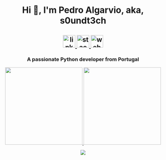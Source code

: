 <h1 align="center">Hi 👋, I'm Pedro Algarvio, aka, s0undt3ch</h1>
<h2 align="center">
  <a href="https://www.linkedin.com/in/pedroalgarvio/">
    <img src='https://cdn.jsdelivr.net/npm/simple-icons@3.0.1/icons/linkedin.svg' alt='linkedin' height='40'>
  </a>
  <a href="https://stackoverflow.com/users/1258307/s0undt3ch">
    <img src='https://cdn.jsdelivr.net/npm/simple-icons@3.0.1/icons/stackoverflow.svg' alt='stackoverflow' height='40'>
  </a>
  <a href="https://blog.algarvio.me/">
    <img src='https://cdn.jsdelivr.net/npm/simple-icons@3.0.1/icons/icloud.svg' alt='website' height='40'>
  </a>
</h2>
<h3 align="center">A passionate Python developer from Portugal</h3>
<p align="center">
  <a href="https://github.com/s0undt3ch">
    <img height="250" src="https://github-readme-stats.vercel.app/api?username=s0undt3ch&count_private=true&show_icons=true&theme=react" />
  </a>
  <a href="https://github.com/s0undt3ch">
    <img height="250" src="https://github-readme-stats.vercel.app/api/top-langs?username=s0undt3ch&count_private=true&show_icons=true&theme=react&include_all_commits=true" />
  </a>
</p>
<p align="center">
  <a href="https://github.com/s0undt3ch">
    <img src="https://github-profile-trophy.vercel.app/?username=s0undt3ch&theme=gruvbox" />
  </a>
</p>


<!--
**s0undt3ch/s0undt3ch** is a ✨ _special_ ✨ repository because its `README.md` (this file) appears on your GitHub profile.

Here are some ideas to get you started:

- 🔭 I’m currently working on ...
- 🌱 I’m currently learning ...
- 👯 I’m looking to collaborate on ...
- 🤔 I’m looking for help with ...
- 💬 Ask me about ...
- 📫 How to reach me: ...
- 😄 Pronouns: ...
- ⚡ Fun fact: ...
-->
